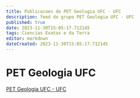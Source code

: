 ```yaml
---
title: Publicacoes de PET Geologia UFC - UFC 
description: feed do grupo PET Geologia UFC - UFC
published: true
date: 2023-11-30T15:05:17.712145
tags: Ciencias Exatas e da Terra
editor: markdown
dateCreated: 2023-11-30T15:05:17.712145
---
```


# PET Geologia UFC
[PET Geologia UFC - UFC](/grupo/106PETGeologiaUFCUFC)